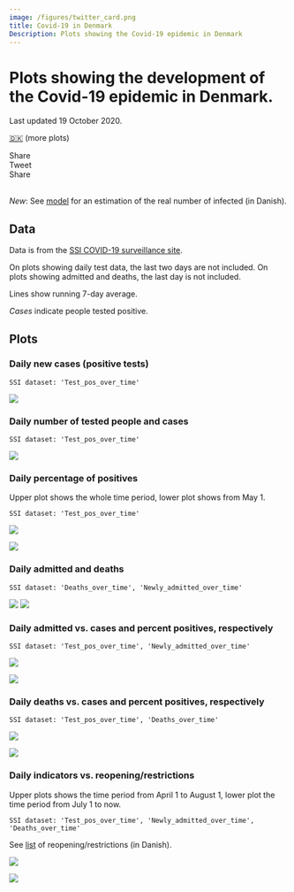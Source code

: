 ```yaml
---
image: /figures/twitter_card.png
title: Covid-19 in Denmark
Description: Plots showing the Covid-19 epidemic in Denmark
---
```


# Plots showing the development of the Covid-19 epidemic in Denmark.

Last updated 19 October 2020.

[🇩🇰](/index.md) (more plots)

<div class="likely">
    <div class="facebook">Share</div>
    <div class="twitter">Tweet</div>
    <div class="linkedin">Share</div>
</div>
<br>

*New*: See [model](/model.md) for an estimation of the real number of infected (in Danish).

## Data

Data is from the [SSI COVID-19 surveillance site](https://www.ssi.dk/sygdomme-beredskab-og-forskning/sygdomsovervaagning/c/covid19-overvaagning).

On plots showing daily test data, the last two days are not included. On plots showing admitted and deaths, the last day is not included.

Lines show running 7-day average.

*Cases* indicate people tested positive.

## Plots

### Daily new cases (positive tests)

``SSI dataset: 'Test_pos_over_time'``

![](/figures/en_test_pos.png)

### Daily number of tested people and cases

``SSI dataset: 'Test_pos_over_time'``

![](/figures/en_tests.png)

### Daily percentage of positives
Upper plot shows the whole time period, lower plot shows from May 1.

``SSI dataset: 'Test_pos_over_time'``

![](/figures/en_pct_2.png)


![](/figures/en_pct.png)




### Daily admitted and deaths

``SSI dataset: 'Deaths_over_time', 'Newly_admitted_over_time'``

![](/figures/en_hosp.png)
![](/figures/en_deaths.png)

### Daily admitted vs. cases and percent positives, respectively

``SSI dataset: 'Test_pos_over_time', 'Newly_admitted_over_time'``

![](/figures/en_postest_admitted_barplot_2.png)

![](/figures/en_pct_admitted_barplot_2.png)


### Daily deaths vs. cases and percent positives, respectively

``SSI dataset: 'Test_pos_over_time', 'Deaths_over_time'``

![](/figures/en_postest_deaths_barplot_2.png)

![](/figures/en_pct_deaths_barplot_2.png)


### Daily indicators vs. reopening/restrictions
Upper plots shows the time period from April 1 to August 1, lower plot the time period from July 1 to now.

``SSI dataset: 'Test_pos_over_time', 'Newly_admitted_over_time', 'Deaths_over_time'``

See [list](/tiltag.md) of reopening/restrictions (in Danish).

![](/figures/en_tiltag_april.png)

![](/figures/en_tiltag_july.png)
